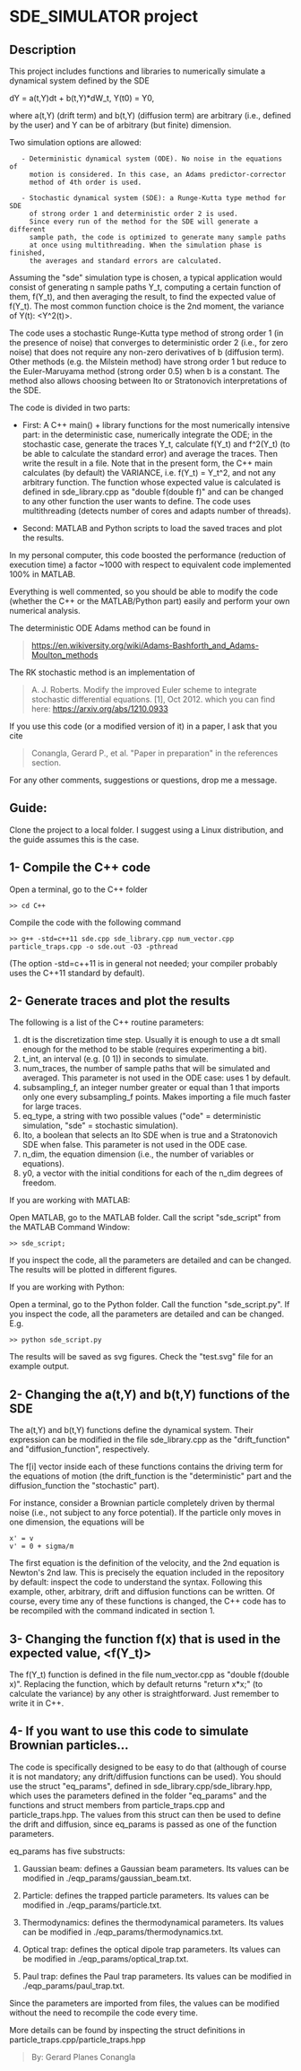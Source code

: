 # SDE_SIMULATOR project

Description
--------------
This project includes functions and libraries to numerically simulate a 
dynamical system defined by the SDE
  
dY = a(t,Y)dt + b(t,Y)*dW_t, Y(t0) = Y0,

where a(t,Y) (drift term) and b(t,Y) (diffusion term) are arbitrary (i.e.,
defined by the user) and Y can be of arbitrary (but finite) dimension.

Two simulation options are allowed:
 
       - Deterministic dynamical system (ODE). No noise in the equations of 
         motion is considered. In this case, an Adams predictor-corrector 
         method of 4th order is used.
 
       - Stochastic dynamical system (SDE): a Runge-Kutta type method for SDE
         of strong order 1 and deterministic order 2 is used. 
         Since every run of the method for the SDE will generate a different 
         sample path, the code is optimized to generate many sample paths
         at once using multithreading. When the simulation phase is finished,
         the averages and standard errors are calculated.

Assuming the "sde" simulation type is chosen, a typical application 
would consist of generating n sample paths Y_t, 
computing a certain function of them, f(Y_t), and then averaging the result, to find 
the expected value of f(Y_t). The most common function choice is the 2nd 
moment, the variance of Y(t): <Y^2(t)>.

The code uses a stochastic Runge-Kutta type method of strong order 1 (in 
the presence of noise) that converges to deterministic order 2 (i.e., for zero noise) 
that does not require any non-zero derivatives of b (diffusion term).
Other methods (e.g. the Milstein method) have strong order 1 but reduce
to the Euler-Maruyama method (strong order 0.5) when b is a constant. 
The method also allows choosing between Ito or Stratonovich interpretations
of the SDE.

The code is divided in two parts:

- First: A C++ main() + library functions for the most numerically intensive 
part: in the deterministic case, numerically integrate the ODE; in
the stochastic case, generate the traces Y_t, calculate f(Y_t) and f^2(Y_t) 
(to be able to calculate the standard error) and average the traces. 
Then write the result in a file. Note that in the present form, the C++
main calculates (by default) the VARIANCE, i.e. f(Y_t) = Y_t^2, and not 
any arbitrary function. The function whose expected value is calculated
is defined in sde_library.cpp as "double f(double f)" and can be changed
to any other function the user wants to define. 
The code uses multithreading (detects number of cores and adapts number of
threads).

- Second: MATLAB and Python scripts to load the saved traces and plot the results.

In my personal computer, this code boosted the performance (reduction of
execution time) a factor ~1000 with respect to equivalent code implemented
100% in MATLAB.

Everything is well commented, so you should be able to modify the code 
(whether the C++ or the MATLAB/Python part) easily and perform your own 
numerical analysis.

 The deterministic ODE Adams method can be found in
 > https://en.wikiversity.org/wiki/Adams-Bashforth_and_Adams-Moulton_methods

The RK stochastic method is an implementation of 
> A. J. Roberts. Modify the improved Euler scheme to integrate stochastic differential equations. [1], Oct 2012.
which you can find here: https://arxiv.org/abs/1210.0933

If you use this code (or a modified version of it) in a paper, I ask that you cite 
> Conangla, Gerard P., et al. "Paper in preparation"
in the references section.

For any other comments, suggestions or questions, drop me a message.


Guide:
--------------
Clone the project to a local folder. I suggest using a Linux distribution,
and the guide assumes this is the case.


1- Compile the C++ code
--------------
Open a terminal, go to the C++ folder

    >> cd C++

Compile the code with the following command

    >> g++ -std=c++11 sde.cpp sde_library.cpp num_vector.cpp particle_traps.cpp -o sde.out -O3 -pthread

(The option -std=c++11 is in general not needed; your compiler probably uses the C++11 standard by default).

2- Generate traces and plot the results
--------------
The following is a list of the C++ routine parameters:

1. dt is the discretization time step. Usually it is enough to use a dt 
small enough for the method to be stable (requires experimenting a bit).
2. t_int, an interval (e.g. [0 1]) in seconds to simulate.
3. num_traces, the number of sample paths that will be simulated and averaged.
This parameter is not used in the ODE case: uses 1 by default.
4. subsampling_f, an integer number greater or equal than 1 that imports
only one every subsampling_f points. Makes importing a file much faster
for large traces.
5. eq_type, a string with two possible values ("ode" = deterministic simulation,
"sde" = stochastic simulation).
6. Ito, a boolean that selects an Ito SDE when is true and a Stratonovich
SDE when false. This parameter is not used in the ODE case.
7. n_dim, the equation dimension (i.e., the number of variables or equations).
8. y0, a vector with the initial conditions for each of the n_dim degrees 
of freedom.

If you are working with MATLAB:

Open MATLAB, go to the MATLAB folder. Call the script "sde_script" from
the MATLAB Command Window:
    
    >> sde_script;
    
If you inspect the code, all the parameters are detailed and can be changed.
The results will be plotted in different figures.

If you are working with Python:

Open a terminal, go to the Python folder. Call the function "sde_script.py".
If you inspect the code, all the parameters are detailed and can be changed.
E.g.

    >> python sde_script.py

The results will be saved as svg figures. Check the "test.svg" file for
an example output.


2- Changing the a(t,Y) and b(t,Y) functions of the SDE
--------------
The a(t,Y) and b(t,Y) functions define the dynamical system. Their expression
can be modified in the file sde_library.cpp as the "drift_function" and
"diffusion_function", respectively.

The f[i] vector inside each of these functions contains the driving
term for the equations of motion (the drift_function is the "deterministic"
part and the diffusion_function the "stochastic" part). 

For instance, consider a Brownian particle completely driven by thermal 
noise (i.e., not subject to any force potential). If the particle only 
moves in one dimension, the equations will be

    x' = v
    v' = 0 + sigma/m

The first equation is the definition of the velocity, and the 2nd equation 
is Newton's 2nd law. This is precisely the equation included in the repository 
by default: inspect the code to understand the syntax.
Following this example, other, arbitrary, drift and diffusion functions
can be written. Of course, every time any of these functions is changed, the
C++ code has to be recompiled with the command indicated in section 1.

3- Changing the function f(x) that is used in the expected value, <f(Y_t)>
--------------
The f(Y_t) function is defined in the file num_vector.cpp as
"double f(double x)". Replacing the function, which by default returns 
"return x*x;" (to calculate the variance) by any other is straightforward.
Just remember to write it in C++.

4- If you want to use this code to simulate Brownian particles...
--------------
The code is specifically designed to be easy to do that (although of 
course it is not mandatory; any drift/diffusion functions can be used). 
You should use the struct "eq_params", defined in sde_library.cpp/sde_library.hpp,
which uses the parameters defined in the folder "eq_params" and the functions 
and struct members from particle_traps.cpp and particle_traps.hpp.
The values from this struct can then be used to define the drift and diffusion,
since eq_params is passed as one of the function parameters.

eq_params has five substructs:

1. Gaussian beam: defines a Gaussian beam parameters. Its values can be
modified in ./eqp_params/gaussian_beam.txt.

2. Particle: defines the trapped particle parameters. Its values can be
modified in ./eqp_params/particle.txt.

3. Thermodynamics: defines the thermodynamical parameters. Its values can be
modified in ./eqp_params/thermodynamics.txt.

4. Optical trap: defines the optical dipole trap parameters. Its values can be
modified in ./eqp_params/optical_trap.txt.

5. Paul trap: defines the Paul trap parameters. Its values can be
modified in ./eqp_params/paul_trap.txt.

Since the parameters are imported from files, the values can be modified
without the need to recompile the code every time. 

More details can be found by inspecting the struct definitions in 
particle_traps.cpp/particle_traps.hpp

> By: Gerard Planes Conangla









